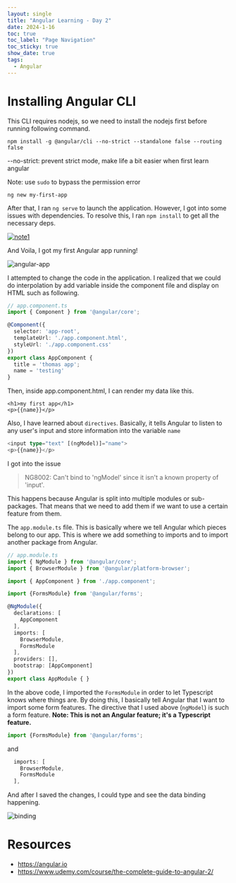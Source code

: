 ```yaml
---
layout: single
title: "Angular Learning - Day 2"
date: 2024-1-16
toc: true
toc_label: "Page Navigation"
toc_sticky: true
show_date: true
tags:
  - Angular
---
```

# Installing Angular CLI
This CLI requires nodejs, so we need to install the nodejs first before running following command.
```
npm install -g @angular/cli --no-strict --standalone false --routing false
```

--no-strict: prevent strict mode, make life a bit easier when first learn angular

Note: use `sudo` to bypass the permission error

```
ng new my-first-app
```

After that, I ran `ng serve` to launch the application. However, I got into some issues with dependencies. To resolve this, I ran `npm install` to get all the necessary deps.

[![note1](</assets/images/Screenshot 2024-01-16 at 11.34.58 AM.png>)](</assets/images/Screenshot 2024-01-16 at 11.34.58 AM.png>)

And Voila, I got my first Angular app running!

![angular-app](</assets/images/Screenshot 2024-01-16 at 11.38.28 AM.png>)

I attempted to change the code in the application. I realized that we could do interpolation by add variable inside the component file and display on HTML such as following.

```ts
// app.component.ts
import { Component } from '@angular/core';

@Component({
  selector: 'app-root',
  templateUrl: './app.component.html',
  styleUrl: './app.component.css'
})
export class AppComponent {
  title = 'thomas app';
  name = 'testing'
}
```
Then, inside app.component.html, I can render my data like this.
```
<h1>my first app</h1>
<p>{{name}}</p>
```

Also, I have learned about `directives`. Basically, it tells Angular to listen to any user's input and store information into the variable `name`
```ts
<input type="text" [(ngModel)]="name">
<p>{{name}}</p>
```

I got into the issue
>NG8002: Can't bind to 'ngModel' since it isn't a known property of 'input'.

This happens because Angular is split into multiple modules or sub-packages. That means that we need to add them if we want to use a certain feature from them.

The `app.module.ts` file. This is basically where we tell Angular which pieces belong to our app. This is where we add something to imports and to import another package from Angular.

```ts
// app.module.ts
import { NgModule } from '@angular/core';
import { BrowserModule } from '@angular/platform-browser';

import { AppComponent } from './app.component';

import {FormsModule} from '@angular/forms';

@NgModule({
  declarations: [
    AppComponent
  ],
  imports: [
    BrowserModule,
    FormsModule
  ],
  providers: [],
  bootstrap: [AppComponent]
})
export class AppModule { }
```

In the above code, I imported the `FormsModule` in order to let Typescript knows where things are. By doing this, I basically tell Angular that I want to import some form features. The directive that I used above (`ngModel`) is such a form feature.
**Note: This is not an Angular feature; it's a Typescript feature.**
```ts
import {FormsModule} from '@angular/forms';
```
and
```ts
  imports: [
    BrowserModule,
    FormsModule
  ],
```

And after I saved the changes, I could type and see the data binding happening.

![binding](</assets/images/Screenshot 2024-01-16 at 12.15.44 PM.png>)

# Resources
- https://angular.io
- https://www.udemy.com/course/the-complete-guide-to-angular-2/